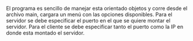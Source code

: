 El programa es sencillo de manejar esta orientado objetos y corre desde el archivo main, cargara un menú con las opciones disponibles.
Para el servidor se debe especificar el puerto en el que se quiere montar el servidor.
Para el cliente se debe especificar tanto el puerto como la IP en donde esta montado el servidor.
